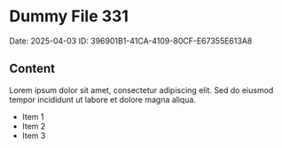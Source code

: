 # Dummy File 331

Date: 2025-04-03
ID: 396901B1-41CA-4109-80CF-E67355E613A8

## Content

Lorem ipsum dolor sit amet, consectetur adipiscing elit.
Sed do eiusmod tempor incididunt ut labore et dolore magna aliqua.

* Item 1
* Item 2
* Item 3
